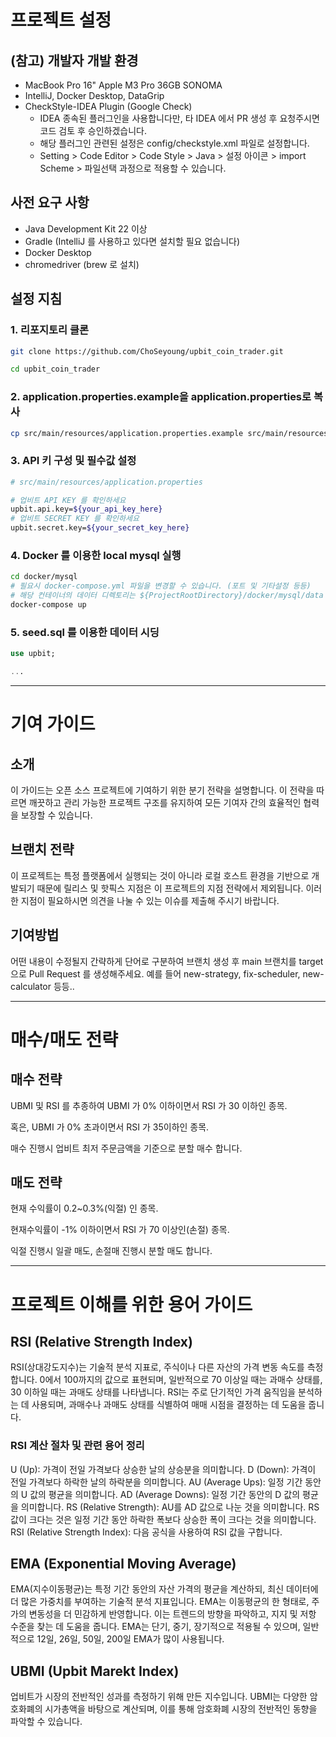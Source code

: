 # 프로젝트 설정

## (참고) 개발자 개발 환경
- MacBook Pro 16" Apple M3 Pro 36GB SONOMA
- IntelliJ, Docker Desktop, DataGrip
- CheckStyle-IDEA Plugin (Google Check)
  - IDEA 종속된 플러그인을 사용합니다만, 타 IDEA 에서 PR 생성 후 요청주시면 코드 검토 후 승인하겠습니다.
  - 해당 플러그인 관련된 설정은 config/checkstyle.xml 파일로 설정합니다.
  - Setting > Code Editor > Code Style > Java > 설정 아이콘 > import Scheme > 파일선택 과정으로 적용할 수 있습니다.

## 사전 요구 사항
- Java Development Kit 22 이상
- Gradle (IntelliJ 를 사용하고 있다면 설치할 필요 없습니다)
- Docker Desktop
- chromedriver (brew 로 설치)

## 설정 지침

### 1. 리포지토리 클론
```sh
git clone https://github.com/ChoSeyoung/upbit_coin_trader.git

cd upbit_coin_trader
```

### 2. application.properties.example을 application.properties로 복사

```sh
cp src/main/resources/application.properties.example src/main/resources/application.properties
```

### 3. API 키 구성 및 필수값 설정
```sh
# src/main/resources/application.properties

# 업비트 API KEY 를 확인하세요
upbit.api.key=${your_api_key_here}
# 업비트 SECRET KEY 를 확인하세요
upbit.secret.key=${your_secret_key_here}
```

### 4. Docker 를 이용한 local mysql 실행
```sh
cd docker/mysql
# 필요시 docker-compose.yml 파일을 변경할 수 있습니다. (포트 및 기타설정 등등)
# 해당 컨테이너의 데이터 디렉토리는 ${ProjectRootDirectory}/docker/mysql/data 에 쌓이므로 mysql 을 기본적으로 사용하고 있는 PC 에서도 데이터 이슈 없이 사용할 수 있습니다.
docker-compose up
```

### 5. seed.sql 를 이용한 데이터 시딩
```sql
use upbit;

...
```
---

# 기여 가이드

## 소개

이 가이드는 오픈 소스 프로젝트에 기여하기 위한 분기 전략을 설명합니다. 이 전략을 따르면 깨끗하고 관리 가능한 프로젝트 구조를 유지하여 모든 기여자 간의 효율적인 협력을 보장할 수 있습니다.

## 브랜치 전략

이 프로젝트는 특정 플랫폼에서 실행되는 것이 아니라 로컬 호스트 환경을 기반으로 개발되기 때문에 릴리스 및 핫픽스 지점은 이 프로젝트의 지점 전략에서 제외됩니다. 이러한 지점이 필요하시면 의견을 나눌 수 있는 이슈를 제출해 주시기 바랍니다.

## 기여방법 

어떤 내용이 수정될지 간략하게 단어로 구분하여 브랜치 생성 후 main 브랜치를 target 으로 Pull Request 를 생성해주세요.
예를 들어 new-strategy, fix-scheduler, new-calculator 등등..

---

# 매수/매도 전략

## 매수 전략
UBMI 및 RSI 를 추종하여 UBMI 가 0% 이하이면서 RSI 가 30 이하인 종목.

혹은, UBMI 가 0% 초과이면서 RSI 가 35이하인 종목.

매수 진행시 업비트 최저 주문금액을 기준으로 분할 매수 합니다.

## 매도 전략
현재 수익률이 0.2~0.3%(익절) 인 종목.

현재수익률이 -1% 이하이면서 RSI 가 70 이상인(손절) 종목.

익절 진행시 일괄 매도, 손절매 진행시 분할 매도 합니다.

---

# 프로젝트 이해를 위한 용어 가이드

## RSI (Relative Strength Index)

RSI(상대강도지수)는 기술적 분석 지표로, 주식이나 다른 자산의 가격 변동 속도를 측정합니다. 0에서 100까지의 값으로 표현되며, 일반적으로 70 이상일 때는 과매수 상태를, 30 이하일 때는 과매도 상태를 나타냅니다. RSI는 주로 단기적인 가격 움직임을 분석하는 데 사용되며, 과매수나 과매도 상태를 식별하여 매매 시점을 결정하는 데 도움을 줍니다.

### RSI 계산 절차 및 관련 용어 정리
U (Up): 가격이 전일 가격보다 상승한 날의 상승분을 의미합니다.
D (Down): 가격이 전일 가격보다 하락한 날의 하락분을 의미합니다.
AU (Average Ups): 일정 기간 동안의 U 값의 평균을 의미합니다.
AD (Average Downs): 일정 기간 동안의 D 값의 평균을 의미합니다.
RS (Relative Strength): AU를 AD 값으로 나눈 것을 의미합니다. RS 값이 크다는 것은 일정 기간 동안 하락한 폭보다 상승한 폭이 크다는 것을 의미합니다.
RSI (Relative Strength Index): 다음 공식을 사용하여 RSI 값을 구합니다.

## EMA (Exponential Moving Average)

EMA(지수이동평균)는 특정 기간 동안의 자산 가격의 평균을 계산하되, 최신 데이터에 더 많은 가중치를 부여하는 기술적 분석 지표입니다. EMA는 이동평균의 한 형태로, 주가의 변동성을 더 민감하게 반영합니다. 이는 트렌드의 방향을 파악하고, 지지 및 저항 수준을 찾는 데 도움을 줍니다. EMA는 단기, 중기, 장기적으로 적용될 수 있으며, 일반적으로 12일, 26일, 50일, 200일 EMA가 많이 사용됩니다.

## UBMI (Upbit Marekt Index)
업비트가 시장의 전반적인 성과를 측정하기 위해 만든 지수입니다. UBMI는 다양한 암호화폐의 시가총액을 바탕으로 계산되며, 이를 통해 암호화폐 시장의 전반적인 동향을 파악할 수 있습니다.
